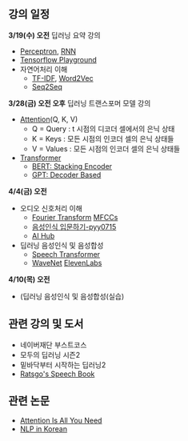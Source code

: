## 강의 일정

**3/19(수) 오전**
딥러닝 요약 강의
- [Perceptron](https://wikidocs.net/24958), [RNN](https://wikidocs.net/48558)
- [Tensorflow Playground](https://playground.tensorflow.org/)
- 자연어처리 이해
  - [TF-IDF](https://wikidocs.net/31698), [Word2Vec](https://wikidocs.net/22660)
  - [Seq2Seq](https://wikidocs.net/24996)

**3/28(금) 오전 오후**
딥러닝 트랜스포머 모델 강의
- [Attention](https://wikidocs.net/22893)(Q, K, V)
  - Q = Query : t 시점의 디코더 셀에서의 은닉 상태
  - K = Keys : 모든 시점의 인코더 셀의 은닉 상태들
  - V = Values : 모든 시점의 인코더 셀의 은닉 상태들
- [Transformer](https://wikidocs.net/31379)
  - [BERT: Stacking Encoder](https://wikidocs.net/115055)
  - [GPT: Decoder Based](https://wikidocs.net/184363)

**4/4(금) 오전**
- 오디오 신호처리 이해
  - [Fourier Transform](https://ratsgo.github.io/speechbook/docs/fe/ft) [MFCCs](https://ratsgo.github.io/speechbook/docs/fe/mfcc)
  - [음성인식 입문하기-pyy0715](https://pyy0715.github.io/Audio/)
  - [AI Hub](https://www.aihub.or.kr/aihubdata/data/list.do?pageIndex=1&currMenu=115&topMenu=100&dataSetSn=&srchdataClCode=DATACL001&srchDataRealmCode=REALM002&srchDataTy=DATA004&searchKeyword=&srchDetailCnd=DETAILCND001&srchOrder=ORDER001&srchPagePer=20)
- 딥러닝 음성인식 및 음성합성
  - [Speech Transformer](https://github.com/sooftware/speech-transformer)
  - [WaveNet](https://deepmind.google/research/breakthroughs/wavenet/) [ElevenLabs](https://elevenlabs.io/)

**4/10(목) 오전**
- (딥러닝 음성인식 및 음성합성(실습)

## 관련 강의 및 도서
- 네이버재단 부스트코스
- 모두의 딥러닝 시즌2
- 밑바닥부터 시작하는 딥러닝2
- [Ratsgo's Speech Book](https://ratsgo.github.io/speechbook/docs/introduction)

## 관련 논문
- [Attention Is All You Need](https://arxiv.org/abs/1706.03762)
- [NLP in Korean](https://nlpinkorean.github.io/illustrated-transformer/)
